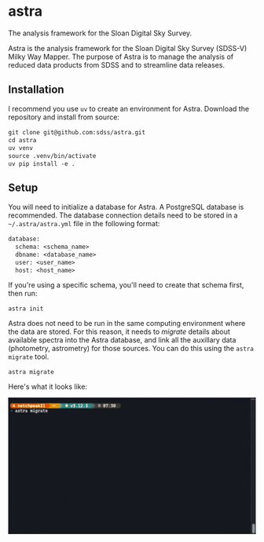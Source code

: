 astra
=====

The analysis framework for the Sloan Digital Sky Survey.

Astra is the analysis framework for the Sloan Digital Sky Survey (SDSS-V) Milky
Way Mapper. The purpose of Astra is to manage the analysis of reduced data
products from SDSS and to streamline data releases.

Installation
------------

I recommend you use `uv` to create an environment for Astra. Download the repository and install from source:
```
git clone git@github.com:sdss/astra.git
cd astra
uv venv
source .venv/bin/activate
uv pip install -e .
```

Setup
-----

You will need to initialize a database for Astra. A PostgreSQL database is recommended. The database connection details need to be stored in a `~/.astra/astra.yml` file in the following format:

```
database:
  schema: <schema_name>
  dbname: <database_name>
  user: <user_name>
  host: <host_name>
```

If you're using a specific schema, you'll need to create that schema first, then run:

```
astra init
``` 

Astra does not need to be run in the same computing environment where the data are stored. For this reason, it needs to _migrate_ details about available spectra into the Astra database, and link all the auxillary data (photometry, astrometry) for those sources. You can do this using the `astra migrate` tool.

```
astra migrate
```

Here's what it looks like:

![Migrations](./docs/astra-migrate-2024-11-14.gif)


